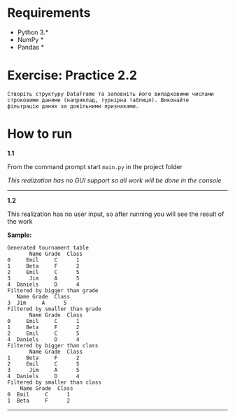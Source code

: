 # Requirements

* Python 3.\*
* NumPy \*
* Pandas \*

# Exercise: Practice 2.2

```
Створіть структуру DataFrame та заповніть його випадковими числами
строковими даними (наприклад, турнірна таблиця). Виконайте
фільтрацію даних за довільними признаками.
```

# How to run

**1.1**

From the command prompt start `main.py` in the project folder

*This realization has no GUI support so all work will be done in the console*

---

**1.2**

This realization has no user input, so after running you will see the result of the work

**Sample:**
```
Generated tournament table 
       Name Grade  Class
0     Emil     C      1
1     Beta     F      2
2     Emil     C      5
3      Jim     A      5
4  Daniels     D      4
Filtered by bigger than grade 
   Name Grade  Class
3  Jim     A      5
Filtered by smaller than grade 
       Name Grade  Class
0     Emil     C      1
1     Beta     F      2
2     Emil     C      5
4  Daniels     D      4
Filtered by bigger than class 
       Name Grade  Class
1     Beta     F      2
2     Emil     C      5
3      Jim     A      5
4  Daniels     D      4
Filtered by smaller than class 
    Name Grade  Class
0  Emil     C      1
1  Beta     F      2
```

---